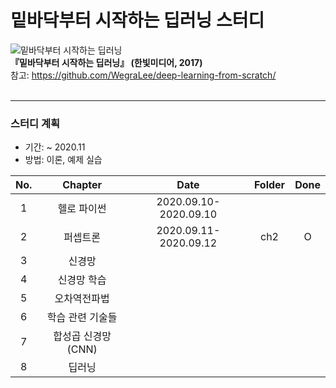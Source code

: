 # 밑바닥부터 시작하는 딥러닝 스터디
 ![밑바닥부터 시작하는 딥러닝](https://www.hanbit.co.kr/data/books/B8475831198_l.jpg)<br>
**『밑바닥부터 시작하는 딥러닝』 (한빛미디어, 2017)**<br>
참고:  <https://github.com/WegraLee/deep-learning-from-scratch/><br><br>

---

### 스터디 계획<br>
- 기간: ~ 2020.11<br>
- 방법: 이론, 예제 실습 

|No.|Chapter|Date|Folder|Done|
|:--:|:-------:|:---:|:---:|:---:|
|1|헬로 파이썬|2020.09.10-2020.09.10|||
|2|퍼셉트론|2020.09.11-2020.09.12|ch2|O|
|3|신경망||||
|4|신경망 학습||||
|5|오차역전파법||||
|6|학습 관련 기술들||||
|7|합성곱 신경망(CNN)||||
|8|딥러닝||||
